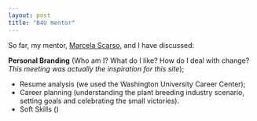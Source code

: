 ```yaml
---
layout: post
title: "B4U mentor"
---
```

  
So far, my mentor, [Marcela Scarso](https://www.linkedin.com/in/marcela-e-scarso-joaquim-733001130/), and I have discussed:

**Personal Branding**
(Who am I? What do I like? How do I deal with change? _This meeting was actually the inspiration for this site_);
- Resume analysis (we used the Washington University Career Center);
- Career planning (understanding the plant breeding industry scenario, setting goals and celebrating the small victories).
- Soft Skills ()
